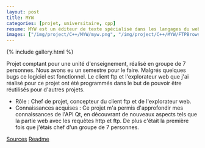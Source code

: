 ```yaml
---
layout: post
title: MYW
categories: [projet, universitaire, cpp]
resume: MYW est un éditeur de texte spécialisé dans les langages du web (html, php, css, javascript...). Embarquant un client ftp, et un explorateur web. Le tout en C++ grace à l'API Qt.
images: ["/img/project/C++/MYW/myw.png", "/img/project/C++/MYW/FTPBrowser.png", "/img/project/C++/MYW/WebBrowser.png"]
---
```

{% include gallery.html %}

Projet comptant pour une unité d'enseignement, réalisé en groupe de 7 personnes. Nous avons eu 
un semestre pour le faire. Malgrés quelques bugs ce logiciel est fonctionnel. Le client ftp et 
l'explorateur web que j'ai réalisé pour ce projet ont été programmés dans le but de pouvoir être 
réutilisés pour d'autres projets.

* Rôle : Chef de projet, concepteur du client ftp et de l'explorateur web.
* Connaissances acquises : Ce projet m'a permis d'approfondir mes connaissances de l'API Qt, en découvrant de nouveaux aspects tels que la partie web avec les requêtes http et ftp. De plus c'était la première fois que j'étais chef d'un groupe de 7 personnes.

<div class="container-link">
  <a href="/img/project/C++/MYW/MYW1.1.zip" target="_blank">Sources</a>
  <a href="/img/project/C++/MYW/rapport.pdf" target="_blank">Readme</a>
</div>